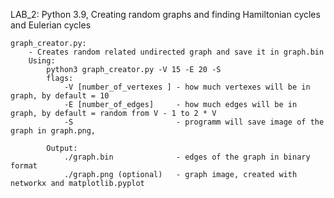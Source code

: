 LAB_2: Python 3.9, Creating random graphs and finding Hamiltonian cycles and Eulerian cycles  

    graph_creator.py: 
        - Creates random related undirected graph and save it in graph.bin
        Using:
            python3 graph_creator.py -V 15 -E 20 -S
            flags: 
                -V [number_of_vertexes ] - how much vertexes will be in graph, by default = 10
                -E [number_of_edges]     - how much edges will be in graph, by default = random from V - 1 to 2 * V 
                -S                       - programm will save image of the graph in graph.png, 

            Output:
                ./graph.bin              - edges of the graph in binary format
                ./graph.png (optional)   - graph image, created with networkx and matplotlib.pyplot

    